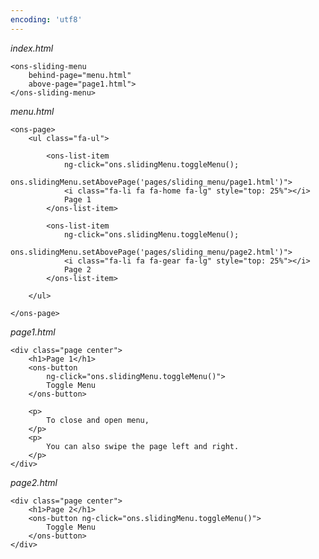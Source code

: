 ```yaml
---
encoding: 'utf8'
---
```


*index.html*

    <ons-sliding-menu 
        behind-page="menu.html" 
        above-page="page1.html">
    </ons-sliding-menu>


*menu.html*

    <ons-page>
        <ul class="fa-ul">

            <ons-list-item 
                ng-click="ons.slidingMenu.toggleMenu(); 
                ons.slidingMenu.setAbovePage('pages/sliding_menu/page1.html')">
                <i class="fa-li fa fa-home fa-lg" style="top: 25%"></i>
                Page 1
            </ons-list-item>

            <ons-list-item 
                ng-click="ons.slidingMenu.toggleMenu(); 
                ons.slidingMenu.setAbovePage('pages/sliding_menu/page2.html')">
                <i class="fa-li fa fa-gear fa-lg" style="top: 25%"></i>
                Page 2
            </ons-list-item>

        </ul>

    </ons-page>


*page1.html*

    <div class="page center">
        <h1>Page 1</h1>
        <ons-button 
            ng-click="ons.slidingMenu.toggleMenu()">
            Toggle Menu
        </ons-button>
        
        <p>
            To close and open menu,
        </p>
        <p>
            You can also swipe the page left and right.
        </p>
    </div>


*page2.html*

    <div class="page center">
        <h1>Page 2</h1>
        <ons-button ng-click="ons.slidingMenu.toggleMenu()">
            Toggle Menu
        </ons-button>   
    </div>